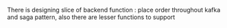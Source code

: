 There is designing slice of backend function : place order throughout kafka and saga pattern, also there  are lesser functions to support  

